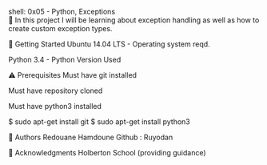 shell: 0x05 - Python, Exceptions  
:shell: In this project I will be learning about exception handling as well as how to create custom exception types.

🏃 Getting Started
Ubuntu 14.04 LTS - Operating system reqd.

Python 3.4 - Python Version Used

⚠️ Prerequisites
Must have git installed

Must have repository cloned

Must have python3 installed

$ sudo apt-get install git
$ sudo apt-get install python3

📘 Authors
Redouane Hamdoune Github : Ruyodan

📣 Acknowledgments
Holberton School (providing guidance)
